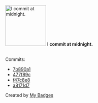 <img src="https://my-badges.github.io/my-badges/midnight-commits.png" alt="I commit at midnight." title="I commit at midnight." width="128">
<strong>I commit at midnight.</strong>
<br><br>

Commits:

- <a href="https://github.com/expr-lang/expr/commit/7b890a13cc708ce5962a139edc4cca0000cacc87">7b890a1</a>
- <a href="https://github.com/antonmedv/fx/commit/477f89c783f0290fa5c30f272ec42da841038163">477f89c</a>
- <a href="https://github.com/antonmedv/fx/commit/f47c8e8c677ff0e2ef6acaabc6c0f7e1da2eac3b">f47c8e8</a>
- <a href="https://github.com/antonmedv/codejar/commit/a8171d751a9e47c02825ffa058267a96211220e2">a8171d7</a>


Created by <a href="https://github.com/my-badges/my-badges">My Badges</a>